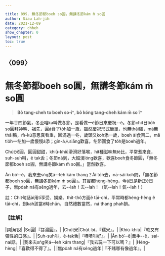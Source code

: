 ```yaml
---

title: 099. 無冬節都boeh so圓，無講冬節kám m̄ so圓
author: Siau Lah-jih
date: 2021-12-09
category: chheh
show_chapter: 0
layout: post
toc: true
---
```

  
## 〈099〉
# 無冬節都boeh so圓，無講冬節kám m̄ so圓
>**Bô tang-cheh to boeh so-îⁿ, bô kóng tang-cheh kám m̄ so îⁿ**

一年廿四節氣，冬至咱ka叫做冬節，是看做一ê節日來慶祝--ê。冬節chit日tio̍h so圓拜神明、祖先，圓á食了to̍h加一歲，雖然慶祝形式簡單，也無thâi雞，mā無thâi鴨，m̄-kú意思真看重，圓滿過一冬，歲頭又koh添一歲，boeh ài食百二，mā tio̍h一冬加一歲慢慢á添；gín-á人siāng歡喜，冬節圓食了to̍h是boeh過年。

Chu̍t米圓，圓圓甜甜，khiū-khiū滑滑好落喉，hit種滋味無tè比，平常煮來食，suh-suh叫，ē tak舌；冬節nā到，大細漢lóng歡喜，歡喜boeh食冬節圓，「無冬節都boeh so圓，無講冬節kám m̄ so圓。」當然歡喜。

Àn bó͘--ê，我來去sńg笑á--leh kám thang？Ài to̍h去，nā-sái koh問，「無冬節都boeh so圓，無講冬節kám m̄ so圓」。其實都hèng-hèng，今á日是新正ê日子，無po̍ah ná有sêng過年，去--lah！去--lah！（氣--lah！氣--lah！）

註：Chit句話ài用tī享受、娛樂、thit-thô方面ê tāi-chì，平常時都hèng-hèng ê tāi-chì，到kah該當ê時chūn，自然禮數當然，ná thang phah損。

### 【註解】

|詞|解說|
|So圓|『搓湯圓』。|
|Chu̍t米|Chu̍t-bí，『糯米』。|
|Khiū-khiū|『軟又有彈性的口感』。|
|Suh-suh叫，ē-tak舌|『嘖嘖叫好』。|
|Àn bó͘--ê|牽手--ê，sai-nai話。|
|我來去sńg笑á--leh kám thang|『我去玩一下可以嗎？』|
|Hèng-hèng|『喜歡得不得了』。|
|無po̍ah ná有sêng過年|『不賭哪有像過年』。|
